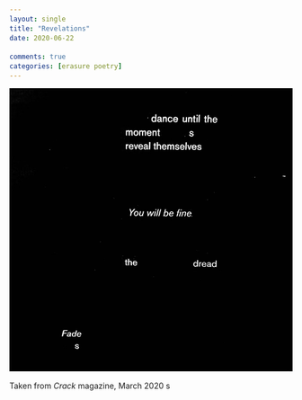 ```yaml
---
layout: single
title: "Revelations"
date: 2020-06-22

comments: true
categories: [erasure poetry]
---
```


<img src="/assets/images/articles/revelations.jpeg" class="responsive"><br>

Taken from *Crack* magazine, March 2020
s
